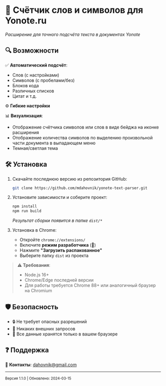 # 📝 Счётчик слов и символов для Yonote.ru

*Расширение для точного подсчёта текста в документах Yonote*

## 🔍 Возможности

✅ **Автоматический подсчёт**:

- Слов (с настройками)
- Символов (с пробелами/без)
- Блоков кода
- Различных списков
- Цитат и т.д.

⚙️ **Гибкие настройки**

📊 **Визуализация**:

- Отображение счётчика символов или слов в виде бейджа на иконке расширения
- Отображение количества символов по выделению произвольной части документа в выпадающем меню
- Темная/светлая тема

## 🛠 Установка

1. Скачайте последнюю версию из репозитория GitHub:
   ```bash
   git clone https://github.com/mdahovnik/yonote-text-parser.git
   ```

2. Установите зависимости и соберите проект:
   ```bash
   npm install
   npm run build
   ```
   *Результат сборки появится в папке `dist/*`*

3. Установка в Chrome:
   - Откройте `chrome://extensions/`
   - Включите **режим разработчика** (🔧)
   - Нажмите **"Загрузить распакованное"**
   - Выберите папку `dist` из проекта

> **⚠️ Требования**:  
> - Node.js 16+  
> - Chrome/Edge последней версии
> - Для работы требуется Chrome 88+ или аналогичный браузер на Chromium


## 🛡️ Безопасность

- 🔒 Не требует опасных разрешений
- 📡 Никаких внешних запросов
- 💾 Все данные хранятся только в вашем браузере


## ❓ Поддержка

📧 **Контакты**: dahovnik@gmail.com  

---

<small>Версия 1.1.0 | Обновлено: 2024-03-15</small>